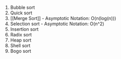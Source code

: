 1. Bubble sort
2. Quick sort
3. [[Merge Sort]] - Asymptotic Notation: O(n(log(n)))
4. Selection sort - Asymptotic Notation: O(n^2)
5. Insertion sort
6. Radix sort
7. Heap sort
8. Shell sort
9. Bogo sort